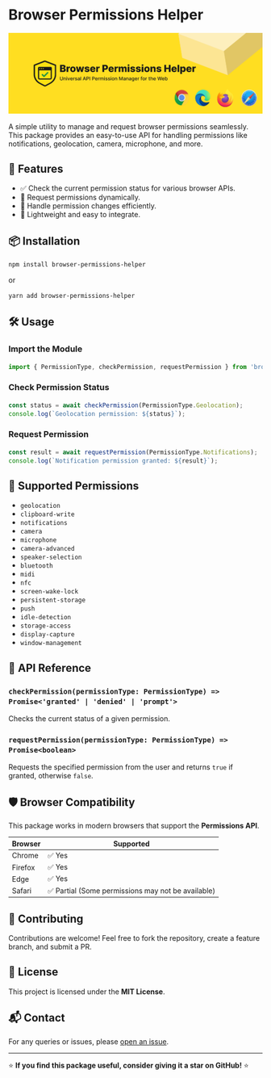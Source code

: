 # Browser Permissions Helper

![browser-permission-helper-banner.png](browser-permission-helper.png)


A simple utility to manage and request browser permissions seamlessly. This package provides an easy-to-use API for handling permissions like notifications, geolocation, camera, microphone, and more.

## 🚀 Features

- ✅ Check the current permission status for various browser APIs.
- 🔄 Request permissions dynamically.
- 📢 Handle permission changes efficiently.
- 🎯 Lightweight and easy to integrate.

## 📦 Installation

```sh
npm install browser-permissions-helper
```

or

```sh
yarn add browser-permissions-helper
```

## 🛠 Usage

### Import the Module

```javascript
import { PermissionType, checkPermission, requestPermission } from 'browser-permissions-helper';
```

### Check Permission Status

```javascript
const status = await checkPermission(PermissionType.Geolocation);
console.log(`Geolocation permission: ${status}`);
```

### Request Permission

```javascript
const result = await requestPermission(PermissionType.Notifications);
console.log(`Notification permission granted: ${result}`);
```

## 📜 Supported Permissions

- `geolocation`
- `clipboard-write`
- `notifications`
- `camera`
- `microphone`
- `camera-advanced`
- `speaker-selection`
- `bluetooth`
- `midi`
- `nfc`
- `screen-wake-lock`
- `persistent-storage`
- `push`
- `idle-detection`
- `storage-access`
- `display-capture`
- `window-management`

## 📖 API Reference

### `checkPermission(permissionType: PermissionType) => Promise<'granted' | 'denied' | 'prompt'>`
Checks the current status of a given permission.

### `requestPermission(permissionType: PermissionType) => Promise<boolean>`
Requests the specified permission from the user and returns `true` if granted, otherwise `false`.

## 🛡️ Browser Compatibility
This package works in modern browsers that support the **Permissions API**.

| Browser  | Supported |
|----------|----------|
| Chrome   | ✅ Yes   |
| Firefox  | ✅ Yes   |
| Edge     | ✅ Yes   |
| Safari   | ✅ Partial (Some permissions may not be available) |

## 🤝 Contributing
Contributions are welcome! Feel free to fork the repository, create a feature branch, and submit a PR.

## 📜 License
This project is licensed under the **MIT License**.

## 📬 Contact
For any queries or issues, please [open an issue](https://github.com/darshitdudhaiya/browser-permissions-helper/issues).

---

⭐ **If you find this package useful, consider giving it a star on GitHub!** ⭐

